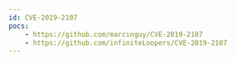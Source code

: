 ```yaml
---
id: CVE-2019-2107
pocs:
    - https://github.com/marcinguy/CVE-2019-2107
    - https://github.com/infiniteLoopers/CVE-2019-2107
---
```

